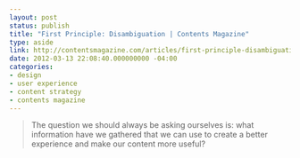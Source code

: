 ```yaml
---
layout: post
status: publish
title: "First Principle: Disambiguation | Contents Magazine"
type: aside
link: http://contentsmagazine.com/articles/first-principle-disambiguation/
date: 2012-03-13 22:08:40.000000000 -04:00
categories:
- design
- user experience
- content strategy
- contents magazine
---
```

> The question we should always be asking ourselves is: what information have we gathered that we can use to create a better experience and make our content more useful?